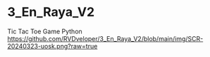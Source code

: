 # 3_En_Raya_V2
Tic Tac Toe Game Python
https://github.com/RVDveloper/3_En_Raya_V2/blob/main/img/SCR-20240323-uosk.png?raw=true
